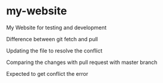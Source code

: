 # my-website
My Website for testing and development

Difference between git fetch and pull

Updating the file to resolve the conflict 

Comparing the changes with pull request with master branch

Expected to get conflict the error
